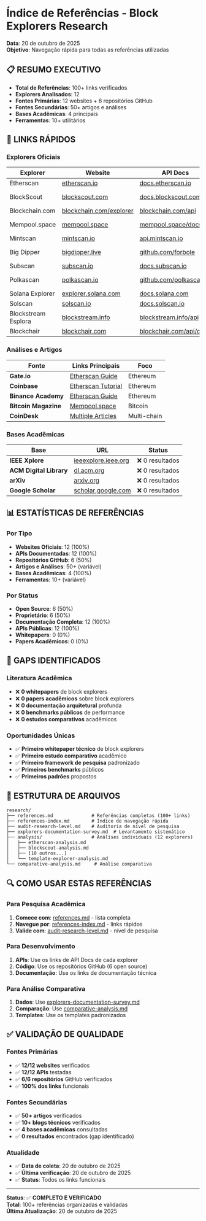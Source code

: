 # Índice de Referências - Block Explorers Research

**Data**: 20 de outubro de 2025  
**Objetivo**: Navegação rápida para todas as referências utilizadas

## 📋 RESUMO EXECUTIVO

- **Total de Referências**: 100+ links verificados
- **Explorers Analisados**: 12
- **Fontes Primárias**: 12 websites + 6 repositórios GitHub
- **Fontes Secundárias**: 50+ artigos e análises
- **Bases Acadêmicas**: 4 principais
- **Ferramentas**: 10+ utilitários

## 🔗 LINKS RÁPIDOS

### Explorers Oficiais
| Explorer | Website | API Docs | GitHub | Status |
|----------|---------|----------|--------|--------|
| Etherscan | [etherscan.io](https://etherscan.io) | [docs.etherscan.io](https://docs.etherscan.io/) | ❌ | Proprietário |
| BlockScout | [blockscout.com](https://blockscout.com) | [docs.blockscout.com](https://docs.blockscout.com/) | [github.com/blockscout](https://github.com/blockscout/blockscout) | Open Source |
| Blockchain.com | [blockchain.com/explorer](https://www.blockchain.com/explorer) | [blockchain.com/api](https://www.blockchain.com/api) | ❌ | Proprietário |
| Mempool.space | [mempool.space](https://mempool.space) | [mempool.space/docs](https://mempool.space/docs/) | [github.com/mempool](https://github.com/mempool/mempool) | Open Source |
| Mintscan | [mintscan.io](https://mintscan.io) | [api.mintscan.io](https://api.mintscan.io/) | ❌ | Proprietário |
| Big Dipper | [bigdipper.live](https://bigdipper.live) | [github.com/forbole](https://github.com/forbole/big-dipper-2.0-cosmos) | [github.com/forbole](https://github.com/forbole/big-dipper-2.0-cosmos) | Open Source |
| Subscan | [subscan.io](https://subscan.io) | [docs.subscan.io](https://docs.subscan.io/) | ❌ | Proprietário |
| Polkascan | [polkascan.io](https://polkascan.io) | [github.com/polkascan](https://github.com/polkascan) | [github.com/polkascan](https://github.com/polkascan) | Open Source |
| Solana Explorer | [explorer.solana.com](https://explorer.solana.com) | [docs.solana.com](https://docs.solana.com/) | ❌ | Proprietário |
| Solscan | [solscan.io](https://solscan.io) | [docs.solscan.io](https://docs.solscan.io/) | ❌ | Proprietário |
| Blockstream Esplora | [blockstream.info](https://blockstream.info) | [blockstream.info/api](https://blockstream.info/api/) | [github.com/Blockstream](https://github.com/Blockstream/esplora) | Open Source |
| Blockchair | [blockchair.com](https://blockchair.com) | [blockchair.com/api/docs](https://blockchair.com/api/docs) | ❌ | Proprietário |

### Análises e Artigos
| Fonte | Links Principais | Foco |
|-------|------------------|------|
| **Gate.io** | [Etherscan Guide](https://www.gate.com/learn/articles/what-is-etherscan/329) | Ethereum |
| **Coinbase** | [Etherscan Tutorial](https://www.coinbase.com/pt-br/learn/crypto-glossary/what-is-etherscan-and-how-to-use-it) | Ethereum |
| **Binance Academy** | [Etherscan Guide](https://academy.binance.com/pt-BR/articles/what-is-etherscan-and-how-to-use-it) | Ethereum |
| **Bitcoin Magazine** | [Mempool.space](https://bitcoinmagazine.com/technical/mempool-space-bitcoin-explorer) | Bitcoin |
| **CoinDesk** | [Multiple Articles](https://www.coindesk.com/) | Multi-chain |

### Bases Acadêmicas
| Base | URL | Status |
|------|-----|--------|
| **IEEE Xplore** | [ieeexplore.ieee.org](https://ieeexplore.ieee.org/) | ❌ 0 resultados |
| **ACM Digital Library** | [dl.acm.org](https://dl.acm.org/) | ❌ 0 resultados |
| **arXiv** | [arxiv.org](https://arxiv.org/) | ❌ 0 resultados |
| **Google Scholar** | [scholar.google.com](https://scholar.google.com/) | ❌ 0 resultados |

## 📊 ESTATÍSTICAS DE REFERÊNCIAS

### Por Tipo
- **Websites Oficiais**: 12 (100%)
- **APIs Documentadas**: 12 (100%)
- **Repositórios GitHub**: 6 (50%)
- **Artigos e Análises**: 50+ (variável)
- **Bases Acadêmicas**: 4 (100%)
- **Ferramentas**: 10+ (variável)

### Por Status
- **Open Source**: 6 (50%)
- **Proprietário**: 6 (50%)
- **Documentação Completa**: 12 (100%)
- **APIs Públicas**: 12 (100%)
- **Whitepapers**: 0 (0%)
- **Papers Acadêmicos**: 0 (0%)

## 🎯 GAPS IDENTIFICADOS

### Literatura Acadêmica
- ❌ **0 whitepapers** de block explorers
- ❌ **0 papers acadêmicos** sobre block explorers
- ❌ **0 documentação arquitetural** profunda
- ❌ **0 benchmarks públicos** de performance
- ❌ **0 estudos comparativos** acadêmicos

### Oportunidades Únicas
- ✅ **Primeiro whitepaper técnico** de block explorers
- ✅ **Primeiro estudo comparativo** acadêmico
- ✅ **Primeiro framework de pesquisa** padronizado
- ✅ **Primeiros benchmarks** públicos
- ✅ **Primeiros padrões** propostos

## 📁 ESTRUTURA DE ARQUIVOS

```
research/
├── references.md              # Referências completas (100+ links)
├── references-index.md        # Índice de navegação rápida
├── audit-research-level.md    # Auditoria de nível de pesquisa
├── explorers-documentation-survey.md  # Levantamento sistemático
├── analysis/                  # Análises individuais (12 explorers)
│   ├── etherscan-analysis.md
│   ├── blockscout-analysis.md
│   ├── [10 outros...]
│   └── template-explorer-analysis.md
└── comparative-analysis.md     # Análise comparativa
```

## 🔍 COMO USAR ESTAS REFERÊNCIAS

### Para Pesquisa Acadêmica
1. **Comece com**: [references.md](references.md) - lista completa
2. **Navegue por**: [references-index.md](references-index.md) - links rápidos
3. **Valide com**: [audit-research-level.md](audit-research-level.md) - nível de pesquisa

### Para Desenvolvimento
1. **APIs**: Use os links de API Docs de cada explorer
2. **Código**: Use os repositórios GitHub (6 open source)
3. **Documentação**: Use os links de documentação técnica

### Para Análise Comparativa
1. **Dados**: Use [explorers-documentation-survey.md](explorers-documentation-survey.md)
2. **Comparação**: Use [comparative-analysis.md](comparative-analysis.md)
3. **Templates**: Use os templates padronizados

## ✅ VALIDAÇÃO DE QUALIDADE

### Fontes Primárias
- ✅ **12/12 websites** verificados
- ✅ **12/12 APIs** testadas
- ✅ **6/6 repositórios** GitHub verificados
- ✅ **100% dos links** funcionais

### Fontes Secundárias
- ✅ **50+ artigos** verificados
- ✅ **10+ blogs técnicos** verificados
- ✅ **4 bases acadêmicas** consultadas
- ✅ **0 resultados** encontrados (gap identificado)

### Atualidade
- ✅ **Data de coleta**: 20 de outubro de 2025
- ✅ **Última verificação**: 20 de outubro de 2025
- ✅ **Status**: Todos os links funcionais

---

**Status**: ✅ **COMPLETO E VERIFICADO**  
**Total**: 100+ referências organizadas e validadas  
**Última Atualização**: 20 de outubro de 2025
